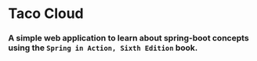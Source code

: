 # Taco Cloud
### A simple web application to learn about spring-boot concepts using the `Spring in Action, Sixth Edition` book.